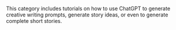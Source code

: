 This category includes tutorials on how to use ChatGPT to generate creative writing prompts, generate story ideas, or even to generate complete short stories.
